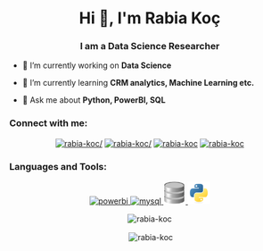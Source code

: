 <h1 align="center">Hi 👋, I'm Rabia Koç</h1>
<h3 align="center">I am a Data Science Researcher </h3>

- 🔭 I’m currently working on **Data Science**

- 🌱 I’m currently learning **CRM analytics, Machine Learning etc.**

- 💬 Ask me about **Python, PowerBI, SQL**

<h3 align="left">Connect with me:</h3>
<p align="center">
<a href="https://www.linkedin.com/in/rabia-koç/" target="blank"><img align="center" src="https://www.iconfinder.com/icons/5296501/download/png/4096" alt="rabia-koc/" height="30" width="40" /></a>
<a href="mailto:koc_rabia@outlook.com" target="blank"><img align="center" src="https://cdn.jsdelivr.net/npm/simple-icons@2.6.0/icons/microsoftoutlook.svg" alt="rabia-koc/" height="30" width="40" /></a>
<a href="https://rabia8940.medium.com" target="blank"><img align="center" src="https://cdn.jsdelivr.net/npm/simple-icons@3.0.1/icons/medium.svg" alt="rabia-koc" height="30" width="40" /></a>
<a href="https://www.kaggle.com/rabiako" target="blank"><img align="center" src="https://www.iconfinder.com/icons/4373210/download/png/4096" alt="rabia-koc" height="30" width="40" /></a>
</p>

<h3 align="left">Languages and Tools:</h3>

<p align="center"> 
<a href="https://www.powerbi.com" target="_blank"> <img src="https://raw.githubusercontent.com/microsoft/PowerBI-Icons/main/SVG/Desktop.svg" alt="powerbi" width="40" height="40"/> </a> 
<a href="https://www.mysql.org/" target="_blank"> <img src="https://cdn.jsdelivr.net/npm/simple-icons@2.6.0/icons/mysql.svg" alt="mysql" width="40" height="40"/> </a> 
<a href="https://www.sqlite.com/" target="_blank"> <img src="https://github.com/sqlitebrowser/sqlitebrowser/raw/master/src/icons/sqlitebrowser.png" alt="sqlite" width="40" height="40"/> </a> 
<a href="https://www.python.org" target="_blank"> <img src="https://raw.githubusercontent.com/devicons/devicon/master/icons/python/python-original.svg" alt="python" width="40" height="40"/> </a>
</p>

<p align="center"><img align="center" src="https://github-readme-stats.vercel.app/api/top-langs?username=rabia-koc&show_icons=true&locale=en&layout=compact" alt="rabia-koc" /></p>

<p align="center">&nbsp;<img align="center" src="https://github-readme-stats.vercel.app/api?username=rabia-koc&show_icons=true&locale=en" alt="rabia-koc" /></p>
